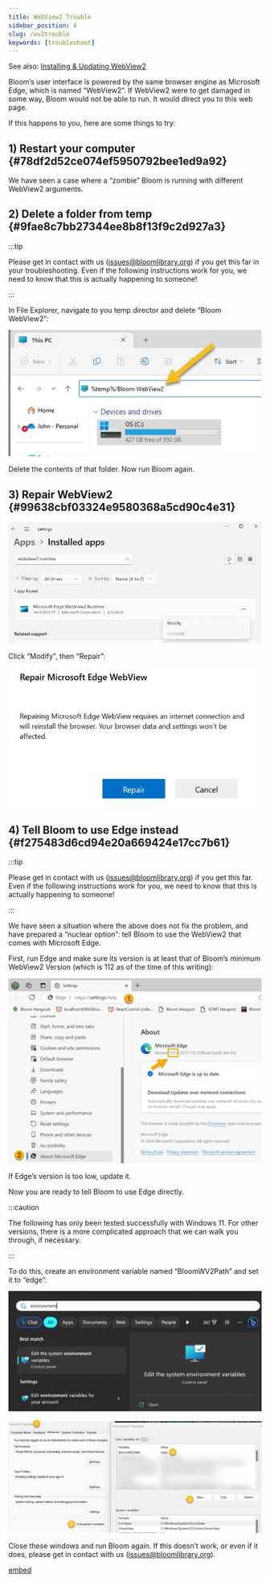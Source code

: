 ```yaml
---
title: WebView2 Trouble
sidebar_position: 4
slug: /wv2trouble
keywords: [troubleshoot]
---
```




See also: [Installing & Updating WebView2](https://www.notion.so/abb24b6894f0488c8f772eee1afadb78) 


Bloom’s user interface is powered by the same browser engine as Microsoft Edge, which is named “WebView2”. If WebView2 were to get damaged in some way, Bloom would not be able to run.  It would direct you to this web page.


If this happens to you, here are some things to try:


## 1) Restart your computer {#78df2d52ce074ef5950792bee1ed9a92}


 We have seen a case where a “zombie” Bloom is running with different WebView2 arguments.


## 2) Delete a folder from temp {#9fae8c7bb27344ee8b8f13f9c2d927a3}


:::tip

Please get in contact with us ([issues@bloomlibrary.org](mailto:issues@bloomlibrary.org)) if you get this far in your troubleshooting. Even if the following instructions work for you, we need to know that this is actually happening to someone!

:::




In File Explorer, navigate to you temp director and delete “Bloom WebView2”:


![](./1478022081.png)


Delete the contents of that folder. Now run Bloom again.


## 3) Repair WebView2 {#99638cbf03324e9580368a5cd90c4e31}


![](./1735398459.png)


Click “Modify”, then “Repair”:


![](./1601555847.png)


## 4) Tell Bloom to use Edge instead {#f275483d6cd94e20a669424e17cc7b61}


:::tip

Please get in contact with us ([issues@bloomlibrary.org](mailto:issues@bloomlibrary.org)) if you get this far. Even if the following instructions work for you, we need to know that this is actually happening to someone!

:::




We have seen a situation where the above does not fix the problem, and have prepared a “nuclear option”: tell Bloom to use the WebView2 that comes with Microsoft Edge. 


First, run Edge and make sure its version is at least that of Bloom’s minimum WebView2 Version (which is 112 as of the time of this writing):


![](./2039540903.png)


If Edge’s version is too low, update it.


Now you are ready to tell Bloom to use Edge directly.


:::caution

The following has only been tested successfully with Windows 11. For other versions, there is a more complicated approach that we can walk you through, if necessary.

:::




To do this, create an environment variable named “BloomWV2Path” and set it to “edge”:


![](./266899542.png)


![](./1139571278.png)


Close these windows and run Bloom again. If this doesn’t work, or even if it does, please get in contact with us ([issues@bloomlibrary.org](mailto:issues@bloomlibrary.org)).


[embed]()

